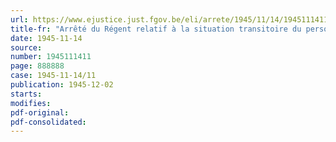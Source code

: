 ```yaml
---
url: https://www.ejustice.just.fgov.be/eli/arrete/1945/11/14/1945111411/justel
title-fr: "Arrêté du Régent relatif à la situation transitoire du personnel de la Direction générale de la Mobilisation des Produits agricoles"
date: 1945-11-14
source:
number: 1945111411
page: 888888
case: 1945-11-14/11
publication: 1945-12-02
starts:
modifies:
pdf-original:
pdf-consolidated:
---
```


